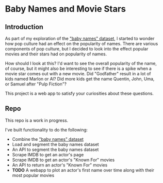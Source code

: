 # Baby Names and Movie Stars

## Introduction

As part of my exploration of the ["baby names" dataset](https://catalog.data.gov/dataset/baby-names-from-social-security-card-applications-national-level-data), I started to wonder how pop culture had an effect on the popularity of names.  There are various components of pop culture, but I decided to look into the effect popular movies and their stars had on popularity of names.

How should I look at this?  I'd want to see the overall popularity of the name, of course, but it might also be interesting to see if there is a spike when a movie star comes out with a new movie.  Did "Godfather" result in a lot of kids named Marlon or Al?  Did more kids get the name Quentin, John, Uma, or Samuel after "Pulp Fiction"?  

This project is a web app to satisfy your curiosities about these questions.

## Repo

This repo is a work in progress.  

I've built functionality to do the following:

* Combine the ["baby names" dataset](https://catalog.data.gov/dataset/baby-names-from-social-security-card-applications-national-level-data)
* Load and segment the baby names dataset
* An API to segment the baby names dataset
* Scrape IMDB to get an actor's page
* Scrape IMDB to get an actor's "Known For" movies
* An API to return an actor's "Known For" movies
* **TODO** A webapp to plot an actor's first name over time along with their most popular movies
